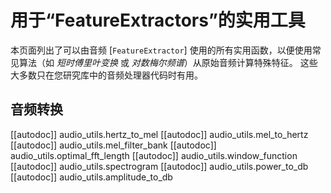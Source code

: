 <!--版权所有 2023 年 HuggingFace 团队。保留所有权利。
根据 Apache 许可证第 2.0 版（“许可证”）获得许可；除非符合许可证，否则不得使用此文件。您可以在以下网址获取许可证副本
http://www.apache.org/licenses/LICENSE-2.0
除非适用法律要求或书面同意，根据许可证分发的软件是按照“按原样”基础分发的，不附带任何形式的保证或条件。请参阅许可证以了解特定语言下的权限和限制。
⚠️ 请注意，此文件是 Markdown 格式，但包含特定于我们文档构建器（类似于 MDX）的语法，您的 Markdown 查看器可能无法正确呈现。
-->

# 用于“FeatureExtractors”的实用工具

本页面列出了可以由音频 [`FeatureExtractor`] 使用的所有实用函数，以便使用常见算法（如 *短时傅里叶变换* 或 *对数梅尔频谱*）从原始音频计算特殊特征。
这些大多数只在您研究库中的音频处理器代码时有用。

## 音频转换
[[autodoc]] audio_utils.hertz_to_mel
[[autodoc]] audio_utils.mel_to_hertz
[[autodoc]] audio_utils.mel_filter_bank
[[autodoc]] audio_utils.optimal_fft_length
[[autodoc]] audio_utils.window_function
[[autodoc]] audio_utils.spectrogram
[[autodoc]] audio_utils.power_to_db
[[autodoc]] audio_utils.amplitude_to_db